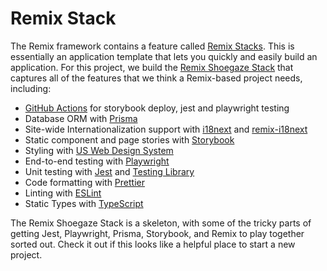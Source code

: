 # Remix Stack

The Remix framework contains a feature called [Remix Stacks](https://remix.run/docs/en/main/pages/stacks). This is essentially an application template that lets you quickly and easily build an application. For this project, we build the [Remix Shoegaze Stack](https://github.com/navapbc/remix-shoegaze-stack) that captures all of the features that we think a Remix-based project needs, including:

- [GitHub Actions](https://github.com/features/actions) for storybook deploy, jest and playwright testing
- Database ORM with [Prisma](https://prisma.io)
- Site-wide Internationalization support with [i18next](https://react.i18next.com/) and [remix-i18next](https://github.com/sergiodxa/remix-i18next)
- Static component and page stories with [Storybook](https://storybook.js.org/)
- Styling with [US Web Design System](https://designsystem.digital.gov/)
- End-to-end testing with [Playwright](https://playwright.dev/)
- Unit testing with [Jest](https://jestjs.io) and [Testing Library](https://testing-library.com)
- Code formatting with [Prettier](https://prettier.io)
- Linting with [ESLint](https://eslint.org)
- Static Types with [TypeScript](https://typescriptlang.org)

The Remix Shoegaze Stack is a skeleton, with some of the tricky parts of getting Jest, Playwright, Prisma, Storybook, and Remix to play together sorted out. Check it out if this looks like a helpful place to start a new project.
